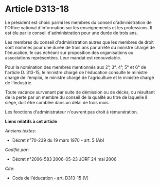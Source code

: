 # Article D313-18

Le président est choisi parmi les membres du conseil d'administration de l'Office national d'information sur les
enseignements et les professions. Il est élu par le conseil d'administration pour une durée de trois ans.

Les membres du conseil d'administration autres que les membres de droit sont nommés pour une durée de trois ans par arrêté du
ministre chargé de l'éducation, le cas échéant sur proposition des organisations ou associations représentées. Leur mandat
est renouvelable.

Pour la nomination des membres mentionnés aux 2°, 3°, 4°, 5° et 6° de l'article D. 313-15, le ministre chargé de l'éducation
consulte le ministre chargé de l'emploi, le ministre chargé de l'agriculture et le ministre chargé de l'industrie.

Toute vacance survenant par suite de démission ou de décès, ou résultant de la perte par un membre du conseil de la qualité
au titre de laquelle il siège, doit être comblée dans un délai de trois mois.

Les fonctions d'administrateur n'ouvrent pas droit à rémunération.

**Liens relatifs à cet article**

_Anciens textes_:

  - Décret n°70-239 du 19 mars 1970 - art. 5 (Ab)

_Codifié par_:

  - Décret n°2006-583 2006-05-23 JORF 24 mai 2006

_Cite_:

  - Code de l'éducation - art. D313-15 (V)
